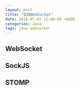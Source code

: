 ```yaml
---
layout: post
title: "实践WebSocket"
date: 2018-05-02 11:08:00 +0800
categories: Java
tags: java websocket
---
```


## WebSocket

## SockJS



## STOMP